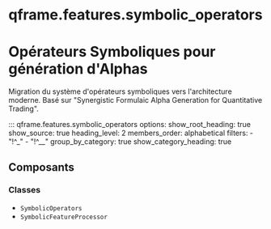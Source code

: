 # qframe.features.symbolic_operators


Opérateurs Symboliques pour génération d'Alphas
============================================

Migration du système d'opérateurs symboliques vers l'architecture moderne.
Basé sur "Synergistic Formulaic Alpha Generation for Quantitative Trading".


::: qframe.features.symbolic_operators
    options:
      show_root_heading: true
      show_source: true
      heading_level: 2
      members_order: alphabetical
      filters:
        - "!^_"
        - "!^__"
      group_by_category: true
      show_category_heading: true

## Composants

### Classes

- `SymbolicOperators`
- `SymbolicFeatureProcessor`

